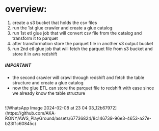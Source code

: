 # overview:
1. create a s3 bucket that holds the csv files
2. run the 1st glue crawler and create a glue catalog
3. run 1st etl glue job that will convert csv file from the catalog and transform it to parquet
4. after transformation store the parquet file in another s3 output bucket
5. run 2nd etl glue job that will fetch the parquet file from s3 bucket and store it in aws redshift
 ##### IMPORTANT #####
 - the second crawler will crawl through redshift and fetch the table structure and create a glue catalog
 - now the glue ETL can store the parquet file to redshift with ease since we already know the table structure
<br>
![WhatsApp Image 2024-02-08 at 23 04 03_12b67972](https://github.com/AKA-RONY/AWS_PlayGround/assets/67736824/8c146739-96e3-4653-a27e-b23f1c60845c)
